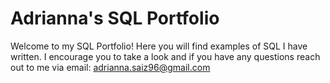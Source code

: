 # Adrianna's SQL Portfolio

Welcome to my SQL Portfolio! Here you will find examples of SQL I have written. I encourage you to take a look and if you have any questions reach out to me via email:
adrianna.saiz96@gmail.com

